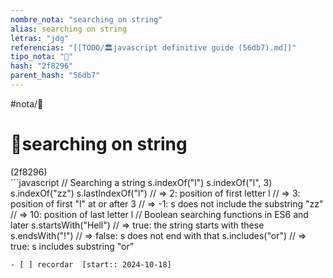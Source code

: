 ```yaml
---
nombre_nota: "searching on string"
alias: searching on string
letras: "jdg"
referencias: "[[TODO/🏛️javascript definitive guide (56db7).md]]"
tipo_nota: "📑"
hash: "2f8296"
parent_hash: "56db7"
---
```


#nota/📑

# 📑searching on string
<div class="hash">(2f8296)</div>
```javascript
// Searching a string
s.indexOf("l")
s.indexOf("l", 3)
s.indexOf("zz")
s.lastIndexOf("l")
// => 2: position of first letter l
// => 3: position of first "l" at or after 3
// => -1: s does not include the substring "zz"
// => 10: position of last letter l
// Boolean searching functions in ES6 and later
s.startsWith("Hell")
 // => true: the string starts with these
s.endsWith("!")
 // => false: s does not end with that
s.includes("or")
 // => true: s includes substring "or"

```
- [ ] recordar  [start:: 2024-10-18]
